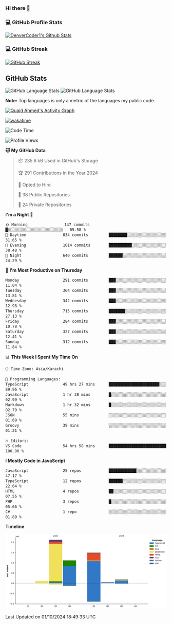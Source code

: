 ### Hi there 👋

<!--
**Quaid5050/Quaid5050** is a ✨ _special_ ✨ repository because its `README.md` (this file) appears on your GitHub profile.

Here are some ideas to get you started:

- 🔭 I’m currently working on ...
- 🌱 I’m currently learning ...
- 👯 I’m looking to collaborate on ...
- 🤔 I’m looking for help with ...
- 💬 Ask me about ...
- 📫 How to reach me: ...
- 😄 Pronouns: ...
- ⚡ Fun fact: ...
-->


<h3>💻 GitHub Profile Stats</h3>

  <!-- https://github.com/quaid5050/github-readme-stats -->

  <a href="https://github.com/quaid5050/github-readme-stats"><img alt="DenverCoder1's Github Stats" src="https://denvercoder1-github-readme-stats.vercel.app/api/?username=Quaid5050&show_icons=true&include_all_commits=true&count_private=true&theme=react&hide_border=true&bg_color=1F222E&title_color=F85D7F&icon_color=F8D866" height="192px"/></a>

<h3>💻 GitHub Streak </h3>

[![GitHub Streak](https://streak-stats.demolab.com/?user=Quaid5050&theme=dark)](https://git.io/streak-stats)


## GitHub Stats
![GitHub Language Stats](https://api.githubtrends.io/user/svg/Quaid5050/repos?time_range=one_year&include_private=True&group=other&loc_metric=changed&theme=dark)
![GitHub Language Stats](https://api.githubtrends.io/user/svg/Quaid5050/langs?time_range=one_year&include_private=True&loc_metric=changed&theme=dark)



  <b>Note:</b> Top languages is only a metric of the languages my public code.
  
  <!-- https://github.com/ashutosh00710/github-readme-activity-graph -->

  <a href="https://github.com/ashutosh00710/github-readme-activity-graph"><img alt="Quaid Ahmed's Activity Graph" src="https://github-readme-activity-graph.vercel.app/graph/?username=Quaid5050&bg_color=1F222E&color=F8D866&line=F85D7F&point=FFFFFF&hide_border=true" /></a>

[![wakatime](https://wakatime.com/badge/user/018dd26f-4503-4546-a6bc-5b5e5947c74e/project/018dd279-ff19-4614-88a7-b426dbd12b3f.svg)](https://wakatime.com/badge/user/018dd26f-4503-4546-a6bc-5b5e5947c74e/project/018dd279-ff19-4614-88a7-b426dbd12b3f) 
<!--START_SECTION:waka-->
![Code Time](http://img.shields.io/badge/Code%20Time-292%20hrs%2011%20mins-blue)

![Profile Views](http://img.shields.io/badge/Profile%20Views-0-blue)

**🐱 My GitHub Data** 

> 📦 235.6 kB Used in GitHub's Storage 
 > 
> 🏆 291 Contributions in the Year 2024
 > 
> 💼 Opted to Hire
 > 
> 📜 38 Public Repositories 
 > 
> 🔑 24 Private Repositories 
 > 
**I'm a Night 🦉** 

```text
🌞 Morning                147 commits         █░░░░░░░░░░░░░░░░░░░░░░░░   05.58 % 
🌆 Daytime                834 commits         ████████░░░░░░░░░░░░░░░░░   31.65 % 
🌃 Evening                1014 commits        ██████████░░░░░░░░░░░░░░░   38.48 % 
🌙 Night                  640 commits         ██████░░░░░░░░░░░░░░░░░░░   24.29 % 
```
📅 **I'm Most Productive on Thursday** 

```text
Monday                   291 commits         ███░░░░░░░░░░░░░░░░░░░░░░   11.04 % 
Tuesday                  364 commits         ███░░░░░░░░░░░░░░░░░░░░░░   13.81 % 
Wednesday                342 commits         ███░░░░░░░░░░░░░░░░░░░░░░   12.98 % 
Thursday                 715 commits         ███████░░░░░░░░░░░░░░░░░░   27.13 % 
Friday                   284 commits         ███░░░░░░░░░░░░░░░░░░░░░░   10.78 % 
Saturday                 327 commits         ███░░░░░░░░░░░░░░░░░░░░░░   12.41 % 
Sunday                   312 commits         ███░░░░░░░░░░░░░░░░░░░░░░   11.84 % 
```


📊 **This Week I Spent My Time On** 

```text
🕑︎ Time Zone: Asia/Karachi

💬 Programming Languages: 
TypeScript               49 hrs 27 mins      ██████████████████████░░░   89.96 % 
JavaScript               1 hr 38 mins        █░░░░░░░░░░░░░░░░░░░░░░░░   02.99 % 
Markdown                 1 hr 32 mins        █░░░░░░░░░░░░░░░░░░░░░░░░   02.79 % 
JSON                     55 mins             ░░░░░░░░░░░░░░░░░░░░░░░░░   01.69 % 
Groovy                   39 mins             ░░░░░░░░░░░░░░░░░░░░░░░░░   01.21 % 

🔥 Editors: 
VS Code                  54 hrs 58 mins      █████████████████████████   100.00 % 
```

**I Mostly Code in JavaScript** 

```text
JavaScript               25 repos            ████████████░░░░░░░░░░░░░   47.17 % 
TypeScript               12 repos            ██████░░░░░░░░░░░░░░░░░░░   22.64 % 
HTML                     4 repos             ██░░░░░░░░░░░░░░░░░░░░░░░   07.55 % 
PHP                      3 repos             █░░░░░░░░░░░░░░░░░░░░░░░░   05.66 % 
C#                       1 repo              ░░░░░░░░░░░░░░░░░░░░░░░░░   01.89 % 
```



**Timeline**

![Lines of Code chart](https://raw.githubusercontent.com/Quaid5050/Quaid5050/main/assets/bar_graph.png)


 Last Updated on 01/10/2024 18:49:33 UTC
<!--END_SECTION:waka-->
